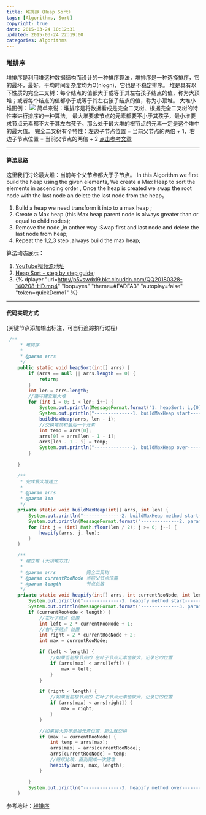 ```yaml
---
title: 堆排序（Heap Sort）
tags: [Algorithms, Sort]
copyright: true
date: 2015-03-24 10:12:31
updated: 2015-03-24 22:19:00
categories: Algorithms
---
```


### 堆排序
堆排序是利用堆这种数据结构而设计的一种排序算法，堆排序是一种选择排序，它的最坏，最好，平均时间复杂度均为O(nlogn)，它也是不稳定排序。
堆是具有以下性质的完全二叉树：每个结点的值都大于或等于其左右孩子结点的值，称为大顶堆；或者每个结点的值都小于或等于其左右孩子结点的值，称为小顶堆。
大堆小堆图例：
![](http://p5vswdxl9.bkt.clouddn.com/%E5%A4%A7%E5%A0%86%E5%B0%8F%E5%A0%86.png)
简单来说：堆排序是将数据看成是完全二叉树、根据完全二叉树的特性来进行排序的一种算法。
最大堆要求节点的元素都要不小于其孩子，最小堆要求节点元素都不大于其左右孩子。那么处于最大堆的根节点的元素一定是这个堆中的最大值。
完全二叉树有个特性：左边子节点位置 = 当前父节点的两倍 + 1，右边子节点位置 = 当前父节点的两倍 + 2
[点击参考文章](https://mp.weixin.qq.com/s?__biz=MzI4Njg5MDA5NA==&mid=2247484064&idx=2&sn=d308d573df43e8e3b0633d0dc1147c3b&chksm=ebd743a1dca0cab774e7df348401039dda0765923efde0b9cf8e3589c4ceab25c5ec0cea5f7d#rd)

<!-- more -->
-------

#### 算法思路

这里我们讨论最大堆：当前每个父节点都大于子节点。
In this Algorithm we first build the heap using the given elements, We create a Max Heap to sort the elements in ascending order , Once the heap is 
created we swap the root node with the last node an delete the last node from the heap。
1. Build a heap we need transform it into to a max  heap ;
2. Create a Max heap (this Max heap parent node is always greater than or equal to child nodes);
3. Remove the node ,in anther way :Swap first and last node and delete the last node from heap;
4. Repeat the 1,2,3 step ,always build the max heap;

算法动态展示：
1.  [YouTube视频源地址](https://www.youtube.com/watch?v=MtQL_ll5KhQ&t=26s)
2. [Heap Sort - step by step guide](https://www.youtube.com/watch?v=51JGP4VVlDc&t=276s);
3. {% dplayer "url=http://p5vswdxl9.bkt.clouddn.com/QQ20180328-140208-HD.mp4"   "loop=yes" "theme=#FADFA3" "autoplay=false" "token=quickDemo1" %}

-------

#### 代码实现方式
(关键节点添加输出标注，可自行追踪执行过程)
```java
 /**
     * 堆排序
     *
     * @param arrs
     */
    public static void heapSort(int[] arrs) {
        if (arrs == null || arrs.length == 0) {
            return;
        }
        int len = arrs.length;
        //循环建立最大堆
        for (int i = 0; i < len; i++) {
            System.out.println(MessageFormat.format("1. heapSort: i,{0}  j,{1}", i, len - 1));
            System.out.println("--------------1. buildMaxHeap start--------------");
            buildMaxHeap(arrs, len - i);
            //交换堆顶和最后一个元素
            int temp = arrs[0];
            arrs[0] = arrs[len - 1 - i];
            arrs[len - 1 - i] = temp;
            System.out.println("--------------1. buildMaxHeap over--------------");
        }
        
    }

    /**
     * 完成最大堆建立
     *
     * @param arrs
     * @param len
     */
    private static void buildMaxHeap(int[] arrs, int len) {
        System.out.println("--------------2. buildMaxHeap method start--------------");
        System.out.println(MessageFormat.format("--------------2. params:{0}--------------",len));
        for (int j = (int) Math.floor(len / 2); j >= 0; j--) {
            heapify(arrs, j, len);
        }
    }

    /**
     * 建立堆 (大顶堆方式)
     *
     * @param arrs           完全二叉树
     * @param currentRooNode 当前父节点位置
     * @param length         节点总数
     */
    private static void heapify(int[] arrs, int currentRooNode, int length) {
        System.out.println("--------------3. heapify method start--------------");
        System.out.println(MessageFormat.format("--------------3. params:{0},{1}-------------", currentRooNode, length));
        if (currentRooNode < length) {
            //左叶子结点 位置
            int left = 2 * currentRooNode + 1;
            //右叶子结点 位置
            int right = 2 * currentRooNode + 2;
            int max = currentRooNode;

            if (left < length) {
                //如果当前根节点的 左叶子节点元素值较大，记录它的位置
                if (arrs[max] < arrs[left]) {
                    max = left;
                }
            }

            if (right < length) {
                //如果当前根节点的 右叶子节点元素值较大，记录它的位置
                if (arrs[max] < arrs[right]) {
                    max = right;
                }
            }

            //如果最大的不是根元素位置，那么就交换
            if (max != currentRooNode) {
                int temp = arrs[max];
                arrs[max] = arrs[currentRooNode];
                arrs[currentRooNode] = temp;
                //继续比较，直到完成一次建堆
                heapify(arrs, max, length);
            }

        }
        System.out.println("--------------3. heapify method over--------------");
    }
```
参考地址：[堆排序](https://mp.weixin.qq.com/s?__biz=MzI4Njg5MDA5NA==&mid=2247484064&idx=2&sn=d308d573df43e8e3b0633d0dc1147c3b&chksm=ebd743a1dca0cab774e7df348401039dda0765923efde0b9cf8e3589c4ceab25c5ec0cea5f7d#rd)




